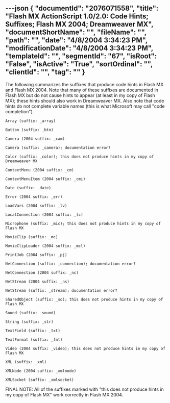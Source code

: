 ---json
{
  "documentId": "2076071558",
  "title": "Flash MX ActionScript 1.0/2.0: Code Hints; Suffixes; Flash MX 2004; Dreamweaver MX",
  "documentShortName": "",
  "fileName": "",
  "path": "",
  "date": "4/8/2004 3:34:23 PM",
  "modificationDate": "4/8/2004 3:34:23 PM",
  "templateId": "",
  "segmentId": "67",
  "isRoot": "False",
  "isActive": "True",
  "sortOrdinal": "",
  "clientId": "",
  "tag": ""
}
---

The following summarizes the suffixes that produce code hints in Flash MX and Flash MX 2004. Note that many of these suffixes are documented in Flash MX but do not cause hints to appear (at least in my copy of Flash MX); these hints should also work in Dreamweaver MX. Also note that code hints do not complete variable names (this is what Microsoft may call &quot;code completion&quot;).

    Array (suffix: _array)

    Button (suffix: _btn)

    Camera (2004 suffix: _cam)

    Camera (suffix: _camera); documentation error?

    Color (suffix: _color); this does not produce hints in my copy of Dreamweaver MX

    ContextMenu (2004 suffix: _cm)

    ContextMenuItem (2004 suffix: _cmi)

    Date (suffix: _date)

    Error (2004 suffix: _err)

    LoadVars (2004 suffix: _lv)

    LocalConnection (2004 suffix: _lc)

    Microphone (suffix: _mic); this does not produce hints in my copy of Flash MX

    MovieClip (suffix: _mc)

    MovieClipLoader (2004 suffix: _mcl)

    PrintJob (2004 suffix: _pj)

    NetConnection (suffix: _connection); documentation error?

    NetConnection (2004 suffix: _nc)

    NetStream (2004 suffix: _ns)

    NetStream (suffix: _stream); documentation error?

    SharedObject (suffix: _so); this does not produce hints in my copy of Flash MX

    Sound (suffix: _sound)

    String (suffix: _str)

    TextField (suffix: _txt)

    TextFormat (suffix: _fmt)

    Video (2004 suffix: _video); this does not produce hints in my copy of Flash MX

    XML (suffix: _xml)

    XMLNode (2004 suffix: _xmlnode)

    XMLSocket (suffix: _xmlsocket)

FINAL NOTE: All of the suffixes marked with &quot;this does not produce hints in my copy of Flash MX&quot; work correctly in Flash MX 2004.
